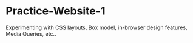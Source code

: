 # Practice-Website-1
Experimenting with CSS layouts, Box model, in-browser design features, Media Queries, etc..
